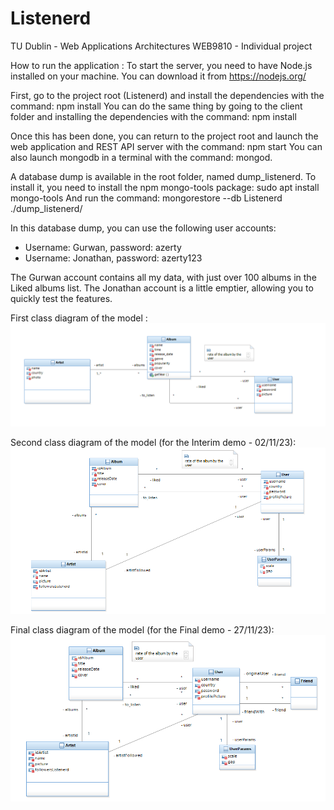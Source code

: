 # Listenerd
TU Dublin - Web Applications Architectures WEB9810 - Individual project

How to run the application : 
To start the server, you need to have Node.js installed on your machine. You can download it from https://nodejs.org/

First, go to the project root (Listenerd) and install the dependencies with the command: npm install
You can do the same thing by going to the client folder and installing the dependencies with the command: npm install

Once this has been done, you can return to the project root and launch the web application and REST API server with the command: npm start
You can also launch mongodb in a terminal with the command: mongod.

A database dump is available in the root folder, named dump_listenerd.
To install it, you need to install the npm mongo-tools package: sudo apt install mongo-tools
And run the command: mongorestore --db Listenerd ./dump_listenerd/

In this database dump, you can use the following user accounts:
- Username: Gurwan, password: azerty
- Username: Jonathan, password: azerty123

The Gurwan account contains all my data, with just over 100 albums in the Liked albums list.
The Jonathan account is a little emptier, allowing you to quickly test the features.

First class diagram of the model :
![UML class diagram](class_diagram.png)

Second class diagram of the model (for the Interim demo - 02/11/23):
![UML class diagram](class_diagramV2.png)

Final class diagram of the model (for the Final demo - 27/11/23):
![UML class diagram](class_diagram_final.png)